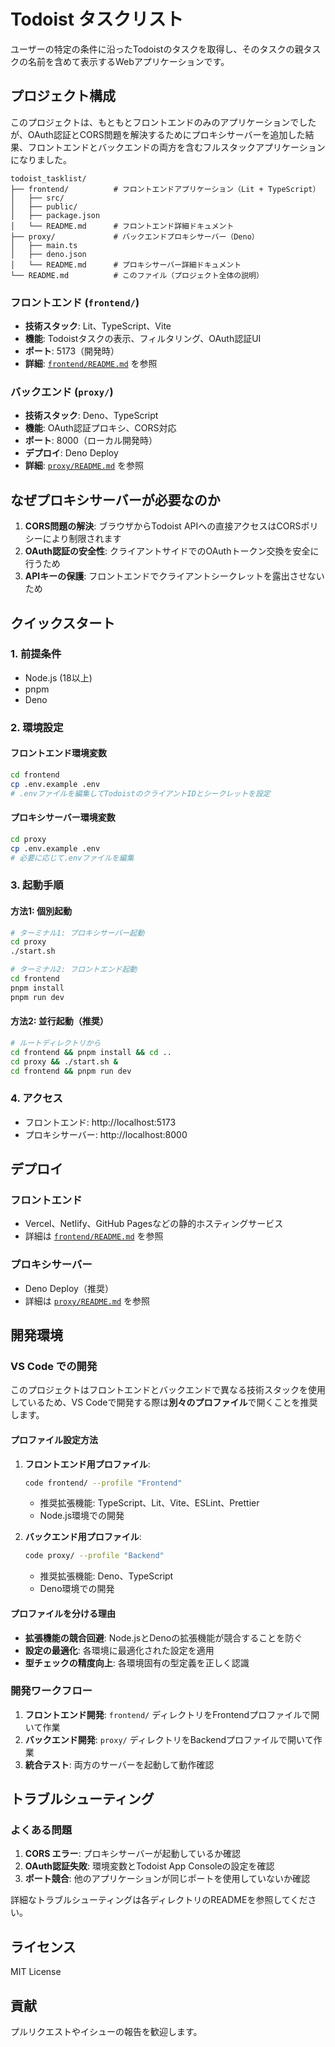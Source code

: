 # Todoist タスクリスト

ユーザーの特定の条件に沿ったTodoistのタスクを取得し、そのタスクの親タスクの名前を含めて表示するWebアプリケーションです。

## プロジェクト構成

このプロジェクトは、もともとフロントエンドのみのアプリケーションでしたが、OAuth認証とCORS問題を解決するためにプロキシサーバーを追加した結果、フロントエンドとバックエンドの両方を含むフルスタックアプリケーションになりました。

```
todoist_tasklist/
├── frontend/          # フロントエンドアプリケーション（Lit + TypeScript）
│   ├── src/
│   ├── public/
│   ├── package.json
│   └── README.md      # フロントエンド詳細ドキュメント
├── proxy/             # バックエンドプロキシサーバー（Deno）
│   ├── main.ts
│   ├── deno.json
│   └── README.md      # プロキシサーバー詳細ドキュメント
└── README.md          # このファイル（プロジェクト全体の説明）
```

### フロントエンド (`frontend/`)

- **技術スタック**: Lit、TypeScript、Vite
- **機能**: Todoistタスクの表示、フィルタリング、OAuth認証UI
- **ポート**: 5173（開発時）
- **詳細**: [`frontend/README.md`](frontend/README.md) を参照

### バックエンド (`proxy/`)

- **技術スタック**: Deno、TypeScript
- **機能**: OAuth認証プロキシ、CORS対応
- **ポート**: 8000（ローカル開発時）
- **デプロイ**: Deno Deploy
- **詳細**: [`proxy/README.md`](proxy/README.md) を参照

## なぜプロキシサーバーが必要なのか

1. **CORS問題の解決**: ブラウザからTodoist APIへの直接アクセスはCORSポリシーにより制限されます
2. **OAuth認証の安全性**: クライアントサイドでのOAuthトークン交換を安全に行うため
3. **APIキーの保護**: フロントエンドでクライアントシークレットを露出させないため

## クイックスタート

### 1. 前提条件

- Node.js (18以上)
- pnpm
- Deno

### 2. 環境設定

#### フロントエンド環境変数
```bash
cd frontend
cp .env.example .env
# .envファイルを編集してTodoistのクライアントIDとシークレットを設定
```

#### プロキシサーバー環境変数
```bash
cd proxy
cp .env.example .env
# 必要に応じて.envファイルを編集
```

### 3. 起動手順

#### 方法1: 個別起動
```bash
# ターミナル1: プロキシサーバー起動
cd proxy
./start.sh

# ターミナル2: フロントエンド起動
cd frontend
pnpm install
pnpm run dev
```

#### 方法2: 並行起動（推奨）
```bash
# ルートディレクトリから
cd frontend && pnpm install && cd ..
cd proxy && ./start.sh &
cd frontend && pnpm run dev
```

### 4. アクセス

- フロントエンド: http://localhost:5173
- プロキシサーバー: http://localhost:8000

## デプロイ

### フロントエンド
- Vercel、Netlify、GitHub Pagesなどの静的ホスティングサービス
- 詳細は [`frontend/README.md`](frontend/README.md) を参照

### プロキシサーバー
- Deno Deploy（推奨）
- 詳細は [`proxy/README.md`](proxy/README.md) を参照

## 開発環境

### VS Code での開発

このプロジェクトはフロントエンドとバックエンドで異なる技術スタックを使用しているため、VS Codeで開発する際は**別々のプロファイル**で開くことを推奨します。

#### プロファイル設定方法

1. **フロントエンド用プロファイル**:
   ```bash
   code frontend/ --profile "Frontend"
   ```
   - 推奨拡張機能: TypeScript、Lit、Vite、ESLint、Prettier
   - Node.js環境での開発

2. **バックエンド用プロファイル**:
   ```bash
   code proxy/ --profile "Backend"
   ```
   - 推奨拡張機能: Deno、TypeScript
   - Deno環境での開発

#### プロファイルを分ける理由

- **拡張機能の競合回避**: Node.jsとDenoの拡張機能が競合することを防ぐ
- **設定の最適化**: 各環境に最適化された設定を適用
- **型チェックの精度向上**: 各環境固有の型定義を正しく認識

### 開発ワークフロー

1. **フロントエンド開発**: `frontend/` ディレクトリをFrontendプロファイルで開いて作業
2. **バックエンド開発**: `proxy/` ディレクトリをBackendプロファイルで開いて作業
3. **統合テスト**: 両方のサーバーを起動して動作確認

## トラブルシューティング

### よくある問題

1. **CORS エラー**: プロキシサーバーが起動しているか確認
2. **OAuth認証失敗**: 環境変数とTodoist App Consoleの設定を確認
3. **ポート競合**: 他のアプリケーションが同じポートを使用していないか確認

詳細なトラブルシューティングは各ディレクトリのREADMEを参照してください。

## ライセンス

MIT License

## 貢献

プルリクエストやイシューの報告を歓迎します。